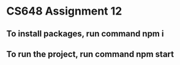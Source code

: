 # CS648 Assignment 12
## To install packages, run command npm i
## To run the project, run command npm start
